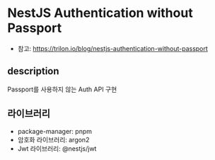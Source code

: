 # NestJS Authentication without Passport
- 참고: https://trilon.io/blog/nestjs-authentication-without-passport


## description
Passport를 사용하지 않는 Auth API 구현

## 라이브러리 
- package-manager: pnpm
- 암호화 라이브러리: argon2
- Jwt 라이브러리: @nestjs/jwt
